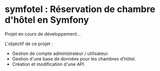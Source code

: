 # symfotel : Réservation de chambre d'hôtel en Symfony
Projet en cours de développement...

L'objectif de ce projet :
- Gestion de compte administrateur / utilisateur.
- Gestion d'une base de données pour les chambres d'hôtel.
- Création et modification d'une API.
